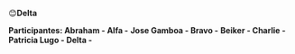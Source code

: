 😊<b>Delta </b>

<b> Participantes: </b>
<b>Abraham - Alfa -</b>
<b>Jose Gamboa - Bravo -</b>
<b>Beiker - Charlie -</b>
<b>Patricia Lugo - Delta -</b>

